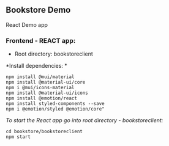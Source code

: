 ## Bookstore Demo
React Demo app

### Frontend - REACT app:
* Root directory: bookstoreclient

*Install dependencies: *
```
npm install @mui/material
npm install @material-ui/core
npm i @mui/icons-material
npm install @material-ui/icons
npm install @emotion/react
npm install styled-components --save
npm i @emotion/styled @emotion/core"
```

*To start the React app go into root directory - bookstoreclient:*
```
cd bookstore/bookstoreclient
npm start
```
